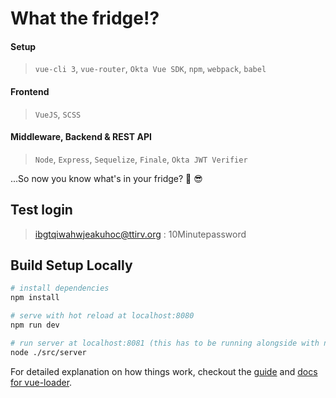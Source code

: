 # What the fridge!?

#### Setup
> `vue-cli 3`, `vue-router`, `Okta Vue SDK`, `npm`, `webpack`, `babel`

#### Frontend
> `VueJS`, `SCSS`

#### Middleware, Backend & REST API
> `Node`, `Express`, `Sequelize`, `Finale`, `Okta JWT Verifier`

...So now you know what's in your fridge? :beer: :sunglasses:

## Test login
> ibgtqiwahwjeakuhoc@ttirv.org : 10Minutepassword

## Build Setup Locally

``` bash
# install dependencies
npm install

# serve with hot reload at localhost:8080
npm run dev

# run server at localhost:8081 (this has to be running alongside with npm run dev)
node ./src/server
```

For detailed explanation on how things work, checkout the [guide](http://vuejs-templates.github.io/webpack/) and [docs for vue-loader](http://vuejs.github.io/vue-loader).
